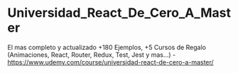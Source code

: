 # Universidad_React_De_Cero_A_Master
El mas completo y actualizado +180 Ejemplos, +5 Cursos de Regalo (Animaciones, React, Router, Redux, Test, Jest y mas...) - https://www.udemy.com/course/universidad-react-de-cero-a-master/
